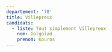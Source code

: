```yaml
---
departement: '78'
title: Villepreux
candidats:
  - liste: Tout simplement Villepreux
    nom: Golgolad
    prenom: Kouros
---
```


